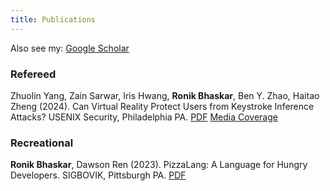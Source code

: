 ```yaml
---
title: Publications
---
```


Also see my: [Google Scholar](https://scholar.google.com/citations?user=dqTwtegAAAAJ&hl=en&oi=ao)

### Refereed

Zhuolin Yang, Zain Sarwar, Iris Hwang, **Ronik Bhaskar**, Ben Y. Zhao, Haitao Zheng (2024). Can Virtual Reality Protect Users from Keystroke Inference Attacks? USENIX Security, Philadelphia PA. [PDF](https://www.usenix.org/system/files/sec23winter-prepub-116-yang-zhuolin.pdf) [Media Coverage](https://www.newscientist.com/article/2401929-ai-can-steal-passwords-in-virtual-reality-from-avatar-hand-motions/)

### Recreational

**Ronik Bhaskar**, Dawson Ren (2023). PizzaLang: A Language for Hungry Developers. SIGBOVIK, Pittsburgh PA. [PDF](/projects/PizzaLang.pdf) 
